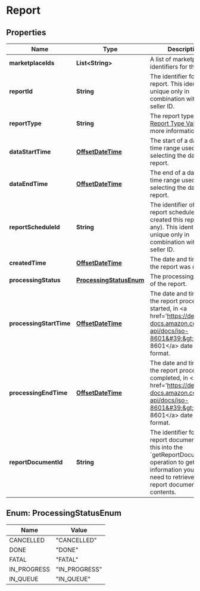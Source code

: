 
# Report

## Properties
Name | Type | Description | Notes
------------ | ------------- | ------------- | -------------
**marketplaceIds** | **List&lt;String&gt;** | A list of marketplace identifiers for the report. |  [optional]
**reportId** | **String** | The identifier for the report. This identifier is unique only in combination with a seller ID. | 
**reportType** | **String** | The report type. Refer to [Report Type Values](https://developer-docs.amazon.com/sp-api/docs/report-type-values) for more information. | 
**dataStartTime** | [**OffsetDateTime**](OffsetDateTime.md) | The start of a date and time range used for selecting the data to report. |  [optional]
**dataEndTime** | [**OffsetDateTime**](OffsetDateTime.md) | The end of a date and time range used for selecting the data to report. |  [optional]
**reportScheduleId** | **String** | The identifier of the report schedule that created this report (if any). This identifier is unique only in combination with a seller ID. |  [optional]
**createdTime** | [**OffsetDateTime**](OffsetDateTime.md) | The date and time when the report was created. | 
**processingStatus** | [**ProcessingStatusEnum**](#ProcessingStatusEnum) | The processing status of the report. | 
**processingStartTime** | [**OffsetDateTime**](OffsetDateTime.md) | The date and time when the report processing started, in &lt;a href&#x3D;&#39;https://developer-docs.amazon.com/sp-api/docs/iso-8601&#39;&gt;ISO 8601&lt;/a&gt; date time format. |  [optional]
**processingEndTime** | [**OffsetDateTime**](OffsetDateTime.md) | The date and time when the report processing completed, in &lt;a href&#x3D;&#39;https://developer-docs.amazon.com/sp-api/docs/iso-8601&#39;&gt;ISO 8601&lt;/a&gt; date time format. |  [optional]
**reportDocumentId** | **String** | The identifier for the report document. Pass this into the &#x60;getReportDocument&#x60; operation to get the information you will need to retrieve the report document&#39;s contents. |  [optional]


<a name="ProcessingStatusEnum"></a>
## Enum: ProcessingStatusEnum
Name | Value
---- | -----
CANCELLED | &quot;CANCELLED&quot;
DONE | &quot;DONE&quot;
FATAL | &quot;FATAL&quot;
IN_PROGRESS | &quot;IN_PROGRESS&quot;
IN_QUEUE | &quot;IN_QUEUE&quot;




